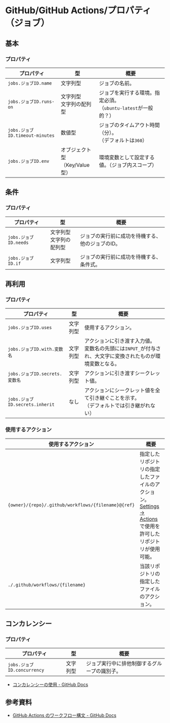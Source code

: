 # GitHub/GitHub Actions/プロパティ（ジョブ）

## 基本

### プロパティ

| プロパティ                      | 型                                  | 概要                                                         |
| ------------------------------- | ----------------------------------- | ------------------------------------------------------------ |
| `jobs.ジョブID.name`            | 文字列型                            | ジョブの名前。                                               |
| `jobs.ジョブID.runs-on`         | 文字列型<br />文字列の配列型        | ジョブを実行する環境。指定必須。<br />（`ubuntu-latest`が一般的？） |
| `jobs.ジョブID.timeout-minutes` | 数値型                              | ジョブのタイムアウト時間（分）。<br />（デフォルトは`360`）  |
| `jobs.ジョブID.env`             | オブジェクト型<br />（Key/Value型） | 環境変数として設定する値。（ジョブ内スコープ）               |

## 条件

### プロパティ

| プロパティ            | 型                           | 概要                                             |
| --------------------- | ---------------------------- | ------------------------------------------------ |
| `jobs.ジョブID.needs` | 文字列型<br />文字列の配列型 | ジョブの実行前に成功を待機する、他のジョブのID。 |
| `jobs.ジョブID.if`    | 文字列型                     | ジョブの実行前に成功を待機する、条件式。         |

## 再利用

### プロパティ

| プロパティ                      | 型       | 概要                                                         |
| ------------------------------- | -------- | ------------------------------------------------------------ |
| `jobs.ジョブID.uses`            | 文字列型 | 使用するアクション。                                         |
| `jobs.ジョブID.with.変数名`     | 文字列型 | アクションに引き渡す入力値。<br />変数名の先頭には`INPUT_`が付与され、大文字に変換されたものが環境変数となる。 |
| `jobs.ジョブID.secrets.変数名`  | 文字列型 | アクションに引き渡すシークレット値。                         |
| `jobs.ジョブID.secrets.inherit` | なし     | アクションにシークレット値を全て引き継ぐことを示す。<br />（デフォルトでは引き継がれない） |

### 使用するアクション

| 使用するアクション                                  | 概要                                                         |
| --------------------------------------------------- | ------------------------------------------------------------ |
| `{owner}/{repo}/.github/workflows/{filename}@{ref}` | 指定したリポジトリの指定したファイルのアクション。<br />[Settings -> Actions](https://github.com/team-lab/enoteca-ec-package-aws/settings/actions)で使用を許可したリポジトリが使用可能。 |
| `./.github/workflows/{filename}`                    | 当該リポジトリの指定したファイルのアクション。               |

## コンカレンシー

### プロパティ

| プロパティ                  | 型       | 概要                                         |
| --------------------------- | -------- | -------------------------------------------- |
| `jobs.ジョブID.concurrency` | 文字列型 | ジョブ実行中に排他制御するグループの識別子。 |

- [コンカレンシーの使用 - GitHub Docs](https://docs.github.com/ja/actions/using-jobs/using-concurrency)

## 参考資料

- [GitHub Actions のワークフロー構文 - GitHub Docs](https://docs.github.com/ja/actions/using-workflows/workflow-syntax-for-github-actions#example-of-env)
